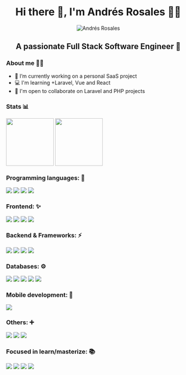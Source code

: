 <div align="center">

<h1> Hi there 👋, I'm Andrés Rosales 👨‍💻</h1>

<img src="https://media.licdn.com/dms/image/D4E03AQFZusIGHXmQOg/profile-displayphoto-shrink_200_200/0/1678724335116?e=1720656000&amp;v=beta&amp;t=G2TXQ_rvzc7Dx-PU4DLLID3nuUaaS50u0DQ-iN2Q73o" 
     alt="Andrés Rosales">

## A passionate Full Stack Software Engineer 💪
</div>

### About me 🙋‍♂️
- 🚀  I’m currently working on a personal SaaS project
- 💻  I'm learning +Laravel, Vue and React
- 🤝  I'm open to collaborate on Laravel and PHP projects
### Stats 📊
<img
     align="center"
     height="130em"
     src="https://github-readme-stats.vercel.app/api?username=andresaerg&show_icons=true&include_all_commits=true&count_private=true&theme=tokyonight"
/>
<img
     align="center"
     height="130em"
     src="https://github-readme-stats.vercel.app/api/top-langs/?username=andresaerg&show_icons=true&include_all_commits=true&count_private=true&layout=compact&theme=tokyonight"
/>

### Programming languages: 💪
<div>
     <img src="https://img.shields.io/badge/Javascript-cbb132?&style=plastic&logo=javascript&logoColor=white&logoSize=auto" />
     <img src="https://img.shields.io/badge/PHP-777BB4?style=plastic&logo=php&logoColor=white&logoSize=auto" />
     <img src="https://img.shields.io/badge/C%23-512BD4?style=plastic&logo=c%23&logoColor=white&logoSize=auto" />
     <img src="https://img.shields.io/badge/Dart-0175C2?style=plastic&logo=dart&logoColor=white&logoSize=auto" />
</div>

### Frontend: ✨

<div>
      <img src="https://img.shields.io/badge/HTML-e56027?style=plastic&logo=html5&logoColor=white&logoSize=auto" />
      <img src="https://img.shields.io/badge/CSS-1572B6?&style=plastic&logo=css3&logoColor=white&logoSize=auto" />
      <img src="https://img.shields.io/badge/Bootstrap-7952B3?style=plastic&logo=bootstrap&logoColor=white&logoSize=auto" />
      <img src="https://img.shields.io/badge/Tailwind_CSS-06B6D4?style=plastic&logo=tailwind-css&logoColor=white&logoSize=auto" />
</div>

### Backend & Frameworks: ⚡

<div>
      <img src="https://img.shields.io/badge/Node.js-5FA04E?style=plastic&logo=node.js&logoColor=white&logoSize=auto" />
      <img src="https://img.shields.io/badge/Express.js-000000?style=plastic&logo=express&logoSize=auto" />
      <img src="https://img.shields.io/badge/Laravel-FF2D20?style=plastic&logo=laravel&logoColor=white&logoSize=auto" />
      <img src="https://img.shields.io/badge/ASP.NET-512BD4?style=plastic&logo=.net&logoSize=auto" />
</div>

### Databases: ⚙

<div>
      <img src="https://img.shields.io/badge/MariaDB-003545?style=plastic&logo=mariadb&logoColor=white&logoSize=auto" />
      <img src="https://img.shields.io/badge/MySQL-4479A1?style=plastic&logo=mysql&logoColor=white&logoSize=auto" />
      <img src="https://img.shields.io/badge/SQLite-003B57?style=plastic&logo=sqlite&logoColor=white&logoSize=auto" />
      <img src="https://img.shields.io/badge/MongoDB-47A248?style=plastic&logo=mongodb&logoColor=white&logoSize=auto" />
      <img src="https://img.shields.io/badge/SQL%20Server-CC2927?style=plastic&logo=Microsoft%20SQL%20Server&logoSize=auto" />
</div>

### Mobile development: 📱

<div>
     <img src="https://img.shields.io/badge/Flutter-02569B?style=plastic&logo=flutter&logoColor=white&logoSize=auto" />
</div>

### Others: ➕

<div>
      <img src="https://img.shields.io/badge/Git-E34F26?style=plastic&logo=git&logoColor=white&logoSize=auto" />
      <img src="https://img.shields.io/badge/GitHub-181717?style=plastic&logo=github&logoColor=white&logoSize=auto" />
      <img src="https://img.shields.io/badge/Postman-f06632?style=plastic&logo=postman&logoColor=white&logoSize=auto" />
</div>


### Focused in learn/masterize: 📚

<div>
      <img src="https://img.shields.io/badge/Laravel-FF2D20?style=plastic&logo=laravel&logoColor=white&logoSize=auto" />
      <!--img src="https://img.shields.io/badge/Vue.js-4FC08D?style=plastic&logo=vue.js&logoColor=white&logoSize=auto" /-->
      <img src="https://img.shields.io/badge/Angular-0F0F11?style=plastic&logo=angular&logoSize=auto" />
      <!--img src="https://img.shields.io/badge/React-61DAFB?style=plastic&logo=react&logoColor=white&logoSize=auto" /-->
      <img src="https://img.shields.io/badge/Typescript-092f5f?style=plastic&logo=typescript&logoColor=white&logoSize=auto" />
      <img src="https://img.shields.io/badge/ASP.NET-512BD4?style=plastic&logo=.net&logoSize=auto" />
      <!--img src="https://img.shields.io/badge/Nuxt.js-00DC82?style=plastic&logo=nuxt.js&logoColor=white&logoSize=auto" /-->
</div>

</div>
